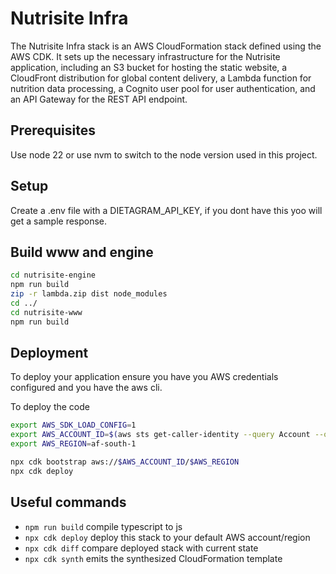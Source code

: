 # Nutrisite Infra

The Nutrisite Infra stack is an AWS CloudFormation stack defined using the AWS CDK. It sets up the necessary infrastructure for the Nutrisite application, including an S3 bucket for hosting the static website, a CloudFront distribution for global content delivery, a Lambda function for nutrition data processing, a Cognito user pool for user authentication, and an API Gateway for the REST API endpoint.

## Prerequisites

Use node 22 or use nvm to switch to the node version used in this project.

## Setup

Create a .env file with a DIETAGRAM_API_KEY, if you dont have this yoo will get a sample response.

## Build www and engine

```sh
cd nutrisite-engine
npm run build
zip -r lambda.zip dist node_modules
cd ../
cd nutrisite-www
npm run build
```

## Deployment

To deploy your application ensure you have you AWS credentials configured and you have the aws cli.

To deploy the code

```sh
export AWS_SDK_LOAD_CONFIG=1
export AWS_ACCOUNT_ID=$(aws sts get-caller-identity --query Account --output text)
export AWS_REGION=af-south-1

npx cdk bootstrap aws://$AWS_ACCOUNT_ID/$AWS_REGION
npx cdk deploy
```


## Useful commands

* `npm run build`   compile typescript to js
* `npx cdk deploy`  deploy this stack to your default AWS account/region
* `npx cdk diff`    compare deployed stack with current state
* `npx cdk synth`   emits the synthesized CloudFormation template
